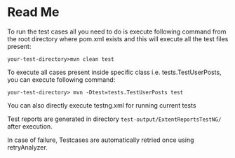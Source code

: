 # Read Me

To run the test cases all you need to do is execute following command from the root directory where pom.xml exists and this will execute all the test files present:
```console
your-test-directory>mvn clean test
```

To execute all cases present inside specific class i.e. tests.TestUserPosts, you can execute following command:
```console
your-test-directory> mvn -Dtest=tests.TestUserPosts test
```

You can also directly execute testng.xml for running current tests

Test reports are generated in directory `test-output/ExtentReportsTestNG/` after execution.

In case of failure, Testcases are automatically retried once using retryAnalyzer.